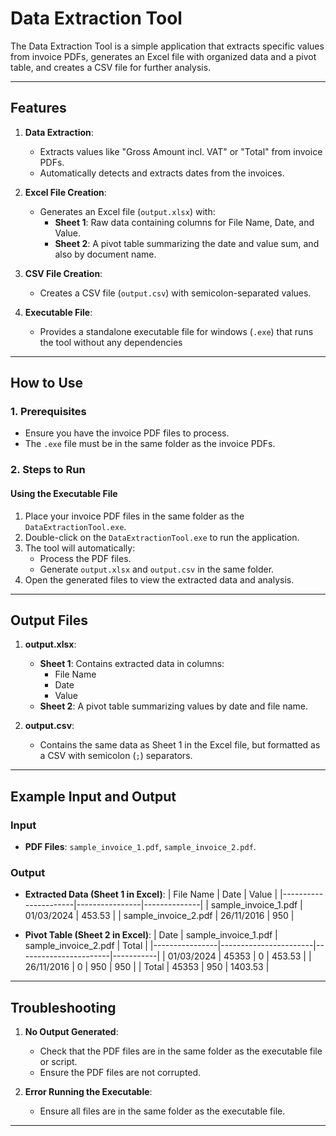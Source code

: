 # Data Extraction Tool

The Data Extraction Tool is a simple application that extracts specific values from invoice PDFs, generates an Excel file with organized data and a pivot table, and creates a CSV file for further analysis.

---

## Features

1. **Data Extraction**:
   - Extracts values like "Gross Amount incl. VAT" or "Total" from invoice PDFs.
   - Automatically detects and extracts dates from the invoices.

2. **Excel File Creation**:
   - Generates an Excel file (`output.xlsx`) with:
     - **Sheet 1**: Raw data containing columns for File Name, Date, and Value.
     - **Sheet 2**: A pivot table summarizing the date and value sum, and also by document name.

3. **CSV File Creation**:
   - Creates a CSV file (`output.csv`) with semicolon-separated values.

4. **Executable File**:
   - Provides a standalone executable file for windows (`.exe`) that runs the tool without any dependencies

---

## How to Use

### 1. Prerequisites
- Ensure you have the invoice PDF files to process.
- The `.exe` file must be in the same folder as the invoice PDFs.

### 2. Steps to Run

#### Using the Executable File
1. Place your invoice PDF files in the same folder as the `DataExtractionTool.exe`.
2. Double-click on the `DataExtractionTool.exe` to run the application.
3. The tool will automatically:
   - Process the PDF files.
   - Generate `output.xlsx` and `output.csv` in the same folder.
4. Open the generated files to view the extracted data and analysis.


---

## Output Files

1. **output.xlsx**:
   - **Sheet 1**: Contains extracted data in columns:
     - File Name
     - Date
     - Value
   - **Sheet 2**: A pivot table summarizing values by date and file name.

2. **output.csv**:
   - Contains the same data as Sheet 1 in the Excel file, but formatted as a CSV with semicolon (`;`) separators.

---

## Example Input and Output

### Input
- **PDF Files**: `sample_invoice_1.pdf`, `sample_invoice_2.pdf`.

### Output
- **Extracted Data (Sheet 1 in Excel)**:
  | File Name            | Date           | Value        |
  |----------------------|----------------|--------------|
  | sample_invoice_1.pdf | 01/03/2024     | 453.53       |
  | sample_invoice_2.pdf | 26/11/2016     | 950          |

- **Pivot Table (Sheet 2 in Excel)**:
  | Date           | sample_invoice_1.pdf  | sample_invoice_2.pdf  | Total     |
  |----------------|-----------------------|-----------------------|-----------|
  | 01/03/2024     | 45353                 | 0                     | 453.53    |
  | 26/11/2016     | 0                     | 950                   | 950       |
  | Total          | 45353                 | 950                   | 1403.53   |

---

## Troubleshooting

1. **No Output Generated**:
   - Check that the PDF files are in the same folder as the executable file or script.
   - Ensure the PDF files are not corrupted.

2. **Error Running the Executable**:
   - Ensure all files are in the same folder as the executable file.

---
